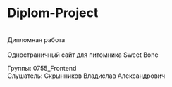 # Diplom-Project
<br>Дипломная работа<br>
<br>Одностраничный cайт для питомника Sweet Bone<br>

Группы: 0755_Frontend<br>
Слушатель: Скрынников Владислав Александрович<br>
